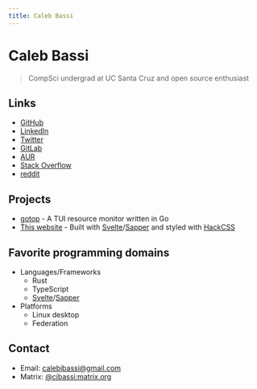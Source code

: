 ```yaml
---
title: Caleb Bassi
---
```


# Caleb Bassi

> CompSci undergrad at UC Santa Cruz and open source enthusiast

## Links

- [GitHub](https://github.com/cjbassi)
- [LinkedIn](https://www.linkedin.com/in/calebjbassi/)
- [Twitter](https://twitter.com/Caleb_Bassi)
- [GitLab](https://gitlab.com/cjbassi)
- [AUR](https://aur.archlinux.org/account/cjbassi)
- [Stack Overflow](https://stackoverflow.com/users/7829659/caleb-bassi)
- [reddit](https://www.reddit.com/user/cjbassi/)

## Projects

- [gotop](https://github.com/cjbassi/gotop) - A TUI resource monitor written in Go
- [This website](https://github.com/cjbassi/site) - Built with [Svelte](https://github.com/sveltejs/svelte)/[Sapper](https://github.com/sveltejs/sapper) and styled with [HackCSS](https://github.com/egoist/hack)

## Favorite programming domains

- Languages/Frameworks
	- Rust
	- TypeScript
	- [Svelte](https://github.com/sveltejs/svelte)/[Sapper](https://github.com/sveltejs/sapper)
- Platforms
	- Linux desktop
	- Federation

## Contact

- Email: calebjbassi@gmail.com
- Matrix: [@cjbassi:matrix.org](https://matrix.to/#/@cjbassi:matrix.org)
